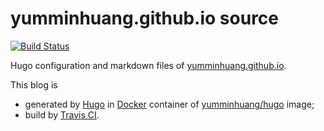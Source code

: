 yumminhuang.github.io source
===

[![Build Status](https://travis-ci.org/yumminhuang/yumminhuang.github.io.svg?branch=source)](https://travis-ci.org/yumminhuang/yumminhuang.github.io)

Hugo configuration and markdown files of [yumminhuang.github.io](https://yumminhuang.github.io).

This blog is 

* generated by [Hugo](https://gohugo.io/) in [Docker](https://www.docker.com/) container of [yumminhuang/hugo](https://hub.docker.com/r/yumminhuang/hugo/) image;
* build by [Travis CI](https://travis-ci.org/yumminhuang/yumminhuang.github.io).